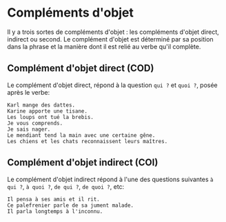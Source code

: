 # Compléments d'objet

Il y a trois sortes de compléments d'objet : les compléments d'objet direct, indirect ou second.
Le complément d'objet est déterminé par sa position dans la phrase et la manière dont il est relié au verbe qu'il complète.

## Complément d'objet direct (COD)

Le complément d'objet direct, répond à la question `qui ?` et `quoi ?`, posée après le verbe:

```text
Karl mange des dattes.
Karine apporte une tisane.
Les loups ont tué la brebis.
Je vous comprends.
Je sais nager.
Le mendiant tend la main avec une certaine gêne.
Les chiens et les chats reconnaissent leurs maîtres.
```

## Complément d'objet indirect (COI)

Le complément d'objet indirect répond à l'une des questions suivantes `à qui ?`, `à quoi ?`, `de qui ?`, `de quoi ?`, etc:

```text
Il pensa à ses amis et il rit.
Ce palefrenier parle de sa jument malade.
Il parla longtemps à l'inconnu.
```
